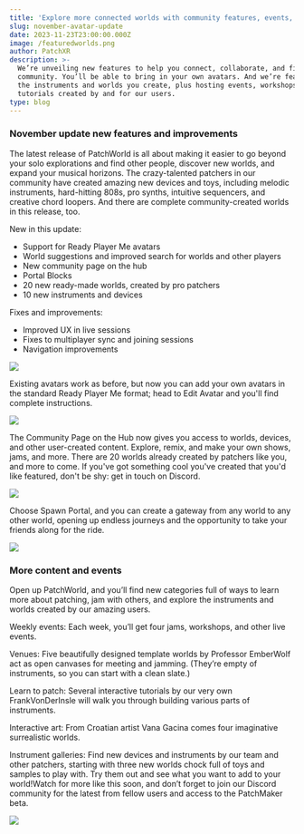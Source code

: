 ```yaml
---
title: 'Explore more connected worlds with community features, events, and avatars'
slug: november-avatar-update
date: 2023-11-23T23:00:00.000Z
image: /featuredworlds.png
author: PatchXR
description: >-
  We’re unveiling new features to help you connect, collaborate, and find a
  community. You’ll be able to bring in your own avatars. And we’re featuring
  the instruments and worlds you create, plus hosting events, workshops, and
  tutorials created by and for our users.
type: blog
---
```


### November update new features and improvements

The latest release of PatchWorld is all about making it easier to go beyond your solo explorations and find other people, discover new worlds, and expand your musical horizons. The crazy-talented patchers in our community have created amazing new devices and toys, including melodic instruments, hard-hitting 808s, pro synths, intuitive sequencers, and creative chord loopers. And there are complete community-created worlds in this release, too.

New in this update:

* Support for Ready Player Me avatars
* World suggestions and improved search for worlds and other players
* New community page on the hub 
* Portal Blocks
* 20 new ready-made worlds, created by pro patchers
* 10 new instruments and devices


Fixes and improvements:

* Improved UX in live sessions
* Fixes to multiplayer sync and joining sessions
* Navigation improvements

![](</new avatar-nodesequencer.png>)

Existing avatars work as before, but now you can add your own avatars in the standard Ready Player Me format; head to Edit Avatar and you'll find complete instructions.

![](/communitypage.png)

The Community Page on the Hub now gives you access to worlds, devices, and other user-created content. Explore, remix, and make your own shows, jams, and more. There are 20 worlds already created by patchers like you, and more to come. If you've got something cool you've created that you'd like featured, don't be shy: get in touch on Discord.

![](/spawnportal.png)

Choose Spawn Portal, and you can create a gateway from any world to any other world, opening up endless journeys and the opportunity to take your friends along for the ride.



![](</snapshot_Franks Device Island-2023-11-21_10-46-43.png>)

### More content and events 

Open up PatchWorld, and you’ll find new categories full of ways to learn more about patching, jam with others, and explore the instruments and worlds created by our amazing users.

Weekly events: Each week, you’ll get four jams, workshops, and other live events.

Venues: Five beautifully designed template worlds by Professor EmberWolf act as open canvases for meeting and jamming. (They’re empty of instruments, so you can start with a clean slate.)

Learn to patch: Several interactive tutorials by our very own FrankVonDerInsle will walk you through building various parts of instruments.

Interactive art: From Croatian artist Vana Gacina comes four imaginative surrealistic worlds.

Instrument galleries: Find new devices and instruments by our team and other patchers, starting with three new worlds chock full of toys and samples to play with. Try them out and see what you want to add to your world!Watch for more like this soon, and don’t forget to join our Discord community for the latest from fellow users and access to the PatchMaker beta.

![](/NewDevices.png)
